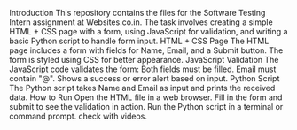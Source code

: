 Introduction
This repository contains the files for the Software Testing Intern assignment at Websites.co.in. The task involves creating a simple HTML + CSS page with a form, using JavaScript for validation, and writing a basic Python script to handle form input.
HTML + CSS Page
The HTML page includes a form with fields for Name, Email, and a Submit button. The form is styled using CSS for better appearance.
JavaScript Validation
The JavaScript code validates the form:
Both fields must be filled.
Email must contain "@".
Shows a success or error alert based on input.
Python Script
The Python script takes Name and Email as input and prints the received data.
How to Run
Open the HTML file in a web browser.
Fill in the form and submit to see the validation in action.
Run the Python script in a terminal or command prompt.
check with videos.
